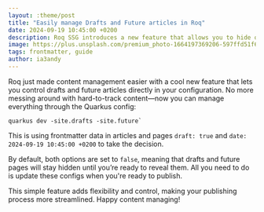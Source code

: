 ```yaml
---
layout: :theme/post
title: "Easily manage Drafts and Future articles in Roq"
date: 2024-09-19 10:45:00 +0200
description: Roq SSG introduces a new feature that allows you to hide or show draft and future articles using simple Quarkus configurations. This update gives developers greater control over which content is visible, improving content management and workflow.
image: https://plus.unsplash.com/premium_photo-1664197369206-597ffd51f65c?q=80&w=3540&auto=format&fit=crop&ixlib=rb-4.0.3&ixid=M3wxMjA3fDB8MHxwaG90by1wYWdlfHx8fGVufDB8fHx8fA%3D%3D
tags: frontmatter, guide
author: ia3andy
---
```


Roq just made content management easier with a cool new feature that lets you control drafts and future articles directly in your configuration. No more messing around with hard-to-track content—now you can manage everything through the Quarkus config:

```console
quarkus dev -site.drafts -site.future`
```

This is using frontmatter data in articles and pages `draft: true` and `date: 2024-09-19 10:45:00 +0200` to take the decision.

By default, both options are set to `false`, meaning that drafts and future pages will stay hidden until you’re ready to reveal them. All you need to do is update these configs when you're ready to publish.

This simple feature adds flexibility and control, making your publishing process more streamlined. Happy content managing!

